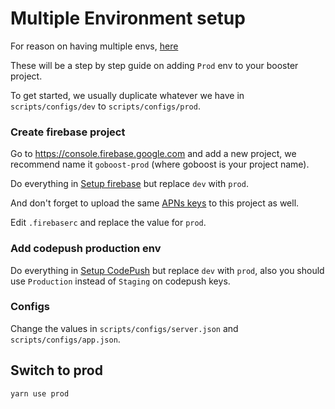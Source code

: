 # Multiple Environment setup

For reason on having multiple envs, [here](https://reily.app/posts/2019-03-07/firebase-env-switching/)

These will be a step by step guide on adding `Prod` env to your booster project.

To get started, we usually duplicate whatever we have in `scripts/configs/dev` to `scripts/configs/prod`.

### Create firebase project

Go to https://console.firebase.google.com and add a new project, we recommend name it `goboost-prod`
(where goboost is your project name).

Do everything in [Setup firebase](start/firebase-configure.md) but replace `dev` with `prod`.

And don't forget to upload the same [APNs keys](guides/internal-distribution.md#enable-push-notifications) to this project as well.

Edit `.firebaserc` and replace the value for `prod`.

### Add codepush production env

Do everything in [Setup CodePush](guides/codepush.md) but replace `dev` with `prod`,
also you should use `Production` instead of `Staging` on codepush keys.

### Configs

Change the values in `scripts/configs/server.json` and `scripts/configs/app.json`.

## Switch to prod

```bash
yarn use prod
```
